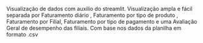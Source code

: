 Visualização de dados com auxilio do streamlit.
Visualização ampla e fácil separada por Faturamento diário , Faturamento por tipo de produto , Faturamento por Filial, Faturamento por tipo de pagamento e uma Avaliação Geral de desempenho das filiais.
Com base nos dados da planilha em formato .csv
